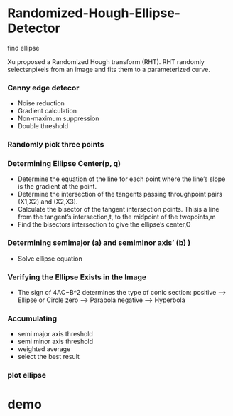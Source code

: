 # Randomized-Hough-Ellipse-Detector
find ellipse

Xu proposed a Randomized Hough transform (RHT). RHT randomly selectsnpixels from an image and fits them to a parameterized curve.
[](https://www.researchgate.net/publication/238703185_Ellipse_Detection_Using_Randomized_Hough_Transform)

### Canny edge detecor
* Noise reduction
* Gradient calculation
* Non-maximum suppression
* Double threshold

### Randomly pick three points

### Determining Ellipse Center(p, q)
* Determine the equation of the line for each point where the line’s slope is the gradient at the point.
* Determine the intersection of the tangents passing throughpoint pairs (X1,X2) and (X2,X3).
* Calculate the bisector of the tangent intersection points. Thisis a line from the tangent’s intersection,t, to the midpoint of the twopoints,m
* Find the bisectors intersection to give the ellipse’s center,O

### Determining semimajor (a) and semiminor axis’ (b) )
* Solve ellipse equation

### Verifying the Ellipse Exists in the Image
* The sign of 4AC−B^2 determines the type of conic section:
positive --> Ellipse or Circle
zero --> Parabola
negative --> Hyperbola

### Accumulating
* semi major axis threshold
* semi minor axis threshold
* weighted average
* select the best result

### plot ellipse

# demo
![]()


